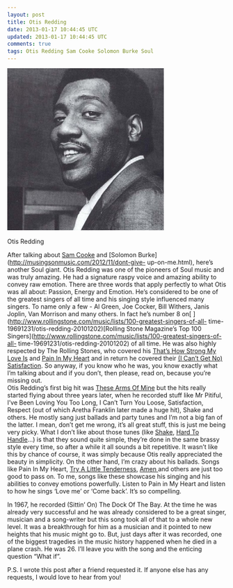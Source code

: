 ```yaml
---           
layout: post
title: Otis Redding
date: 2013-01-17 10:44:45 UTC
updated: 2013-01-17 10:44:45 UTC
comments: true
tags: Otis Redding Sam Cooke Solomon Burke Soul
---
```

![](/img/2Fwp-content2Fuploads2F20122F012FOtis-Redding.jpg)

Otis Redding

After talking about [Sam
Cooke](http://musingsonmusic.com/2012/11/sam-cooke.html) and
[Solomon Burke](http://musingsonmusic.com/2012/11/dont-give-
up-on-me.html), here’s another Soul giant. Otis Redding was one of the
pioneers of Soul music and was truly amazing. He had a signature raspy voice
and amazing ability to convey raw emotion. There are three words that apply
perfectly to what Otis was all about: Passion, Energy and Emotion. He’s
considered to be one of the greatest singers of all time and his singing style
influenced many singers. To name only a few - Al Green, Joe Cocker, Bill
Withers, Janis Joplin, Van Morrison and many others. In fact he’s number 8 on[
](http://www.rollingstone.com/music/lists/100-greatest-singers-of-all-
time-19691231/otis-redding-20101202)[Rolling Stone Magazine’s Top 100
Singers](http://www.rollingstone.com/music/lists/100-greatest-singers-of-all-
time-19691231/otis-redding-20101202) of all time. He was also highly respected
by The Rolling Stones, who covered his [That’s How Strong My Love
Is](http://www.youtube.com/watch?v=sW-TtMKBCh4) and [Pain In My
Heart](http://www.youtube.com/watch?v=puydDR7gRmU) and in return he covered
their [(I Can’t Get No)
Satisfaction](http://www.youtube.com/watch?v=gmnZRBTPzg0). So anyway, if you
know who he was, you know exactly what I’m talking about and if you don’t,
then please, read on, because you’re missing out.  
Otis Redding’s first big hit was [These Arms Of
Mine](http://www.youtube.com/watch?v=jqVrNK4uiB4) but the hits really started
flying about three years later, when he recorded stuff like Mr Pitiful, I’ve
Been Loving You Too Long, I Can’t Turn You Loose, Satisfaction, Respect (out
of which Aretha Franklin later made a huge hit), Shake and others. He mostly
sang just ballads and party tunes and I’m not a big fan of the latter. I mean,
don’t get me wrong, it’s all great stuff, this is just me being very picky.
What I don’t like about those tunes (like
[Shake](http://www.youtube.com/watch?v=ohkFgdCE2yQ), [Hard To
Handle](http://www.youtube.com/watch?v=1ZxN9iQM7OY)...) is that they sound
quite simple, they’re done in the same brassy style every time, so after a
while it all sounds a bit repetitive. It wasn’t like this by chance of course,
it was simply because Otis really appreciated the beauty in simplicity. On the
other hand, I’m crazy about his ballads. Songs like Pain In My Heart, [Try A
Little Tenderness](http://www.youtube.com/watch?v=TXmLjbTBcdU), [Amen
](http://www.youtube.com/watch?v=sJUWn-26jkw)and others are just too good to
pass on. To me, songs like these showcase his singing and his abilities to
convey emotions powerfully. Listen to Pain in My Heart and listen to how he
sings ‘Love me’ or ‘Come back’. It’s so compelling.  

  
  
In 1967, he recorded (Sittin’ On) The Dock Of The Bay. At the time he was
already very successful and he was already considered to be a great singer,
musician and a song-writer but this song took all of that to a whole new
level. It was a breakthrough for him as a musician and it pointed to new
heights that his music might go to. But, just days after it was recorded, one
of the biggest tragedies in the music history happened when he died in a plane
crash. He was 26. I’ll leave you with the song and the enticing question “What
if”.  

  
P.S. I wrote this post after a friend requested it. If anyone else has any
requests, I would love to hear from you!

